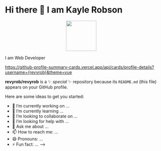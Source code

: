 <h1> Hi there 👋 I am Kayle Robson</h1>

<div id="header" align="center">
  <img src="[https://media.giphy.com/media/M9gbBd9nbDrOTu1Mqx/giphy.gif](https://img.shields.io/badge/LinkedIn-0077B5?style=for-the-badge&logo=linkedin&logoColor=white)" width="100"/>
</div>


<p>I am Web Developer</p>

https://github-profile-summary-cards.vercel.app/api/cards/profile-details?username={revyrob}&theme=vue


**revyrob/revyrob** is a ✨ _special_ ✨ repository because its `README.md` (this file) appears on your GitHub profile.

Here are some ideas to get you started:

- 🔭 I’m currently working on ...
- 🌱 I’m currently learning ...
- 👯 I’m looking to collaborate on ...
- 🤔 I’m looking for help with ...
- 💬 Ask me about ...
- 📫 How to reach me: ...
- 😄 Pronouns: ...
- ⚡ Fun fact: ...
-->
